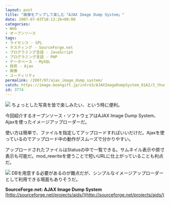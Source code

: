 ```yaml
---
layout: post
title: "画像をアップして楽しむ「AJAX Image Dump System」"
date: 2007-07-03T18:13:26+09:00
categories:
- Web
- オープンソース
tags: 
- ライセンス - GPL
- ホスティング - SourceForge.net
- プログラミング言語 - JavaScript
- プログラミング言語 - PHP
- データベース - MySQL
- 技術 - Ajax
- 画像
- ユーティリティ
permalink: /2007/07/ajax_image_dump_system/
catch: https://image.moongift.jp/intro3/AJAXImageDumpSystem_81A2/3_thumb.png
id: 3774
---
```

[![](https://image.moongift.jp/intro3/AJAXImageDumpSystem_81A2/2_thumb.png)](https://image.moongift.jp/intro3/AJAXImageDumpSystem_81A2/22.png) ちょっとした写真を皆で楽しみたい、という時に便利。   
  
今回紹介するオープンソース・ソフトウェアはAJAX Image Dump System、Ajaxを使ったイメージアップローダーだ。   
  
<!--more-->  
  
使い方は簡単で、ファイルを指定してアップロードすればいいだけだ。Ajaxを使っているのでアップロード中の動作がスムーズで分かりやすい。   
  
アップロードされたファイルはStatusの中で一覧できる。サムネイル表示や原寸表示も可能だ。mod\_rewriteを使うことで短いURLに仕上がっていることも利点だ。   
  
[![](https://image.moongift.jp/intro3/AJAXImageDumpSystem_81A2/3_thumb.png)](https://image.moongift.jp/intro3/AJAXImageDumpSystem_81A2/32.png) DBを用意する必要があるのが難点だが、シンプルなイメージアップローダーとして利用できる場面もありそうだ。   
  
**SourceForge.net: AJAX Image Dump System**  
[http://sourceforge.net/projects/aids/](http://sourceforge.net/projects/aids/)